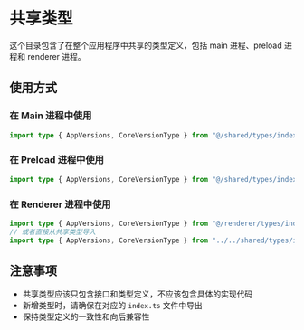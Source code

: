 # 共享类型

这个目录包含了在整个应用程序中共享的类型定义，包括 main 进程、preload 进程和 renderer 进程。

## 使用方式

### 在 Main 进程中使用

```typescript
import type { AppVersions, CoreVersionType } from "@/shared/types/index.js";
```

### 在 Preload 进程中使用

```typescript
import type { AppVersions, CoreVersionType } from "@/shared/types/index.js";
```

### 在 Renderer 进程中使用

```typescript
import type { AppVersions, CoreVersionType } from "@/renderer/types/index.js";
// 或者直接从共享类型导入
import type { AppVersions, CoreVersionType } from "../../shared/types/index.js";
```

## 注意事项

- 共享类型应该只包含接口和类型定义，不应该包含具体的实现代码
- 新增类型时，请确保在对应的 `index.ts` 文件中导出
- 保持类型定义的一致性和向后兼容性
